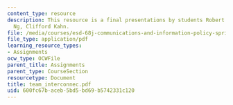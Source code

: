 ```yaml
---
content_type: resource
description: This resource is a final presentations by students Robert Rudin, Chaki
  Ng, Clifford Kahn.
file: /media/courses/esd-68j-communications-and-information-policy-spring-2006/600fc67baceb5bd5bd69b5742331c120_team_interconnec.pdf
file_type: application/pdf
learning_resource_types:
- Assignments
ocw_type: OCWFile
parent_title: Assignments
parent_type: CourseSection
resourcetype: Document
title: team_interconnec.pdf
uid: 600fc67b-aceb-5bd5-bd69-b5742331c120
---
```

